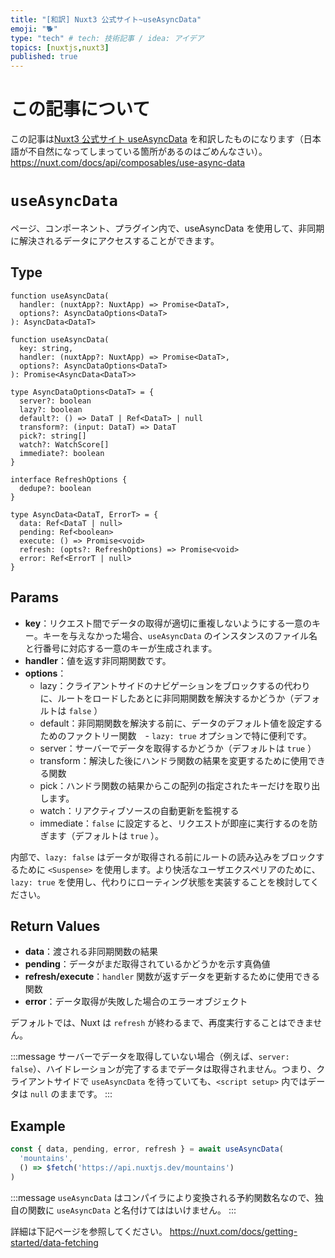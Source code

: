 ```yaml
---
title: "[和訳] Nuxt3 公式サイト~useAsyncData"
emoji: "🐕"
type: "tech" # tech: 技術記事 / idea: アイデア
topics: [nuxtjs,nuxt3]
published: true
---
```

# この記事について
この記事は[Nuxt3 公式サイト useAsyncData](https://nuxt.com/docs/api/composables/use-async-data) を和訳したものになります（日本語が不自然になってしまっている箇所があるのはごめんなさい）。
https://nuxt.com/docs/api/composables/use-async-data

# `useAsyncData`
ページ、コンポーネント、プラグイン内で、useAsyncData を使用して、非同期に解決されるデータにアクセスすることができます。

## Type
```ts:Signature
function useAsyncData(
  handler: (nuxtApp?: NuxtApp) => Promise<DataT>,
  options?: AsyncDataOptions<DataT>
): AsyncData<DataT>

function useAsyncData(
  key: string,
  handler: (nuxtApp?: NuxtApp) => Promise<DataT>,
  options?: AsyncDataOptions<DataT>
): Promise<AsyncData<DataT>>

type AsyncDataOptions<DataT> = {
  server?: boolean
  lazy?: boolean
  default?: () => DataT | Ref<DataT> | null
  transform?: (input: DataT) => DataT
  pick?: string[]
  watch?: WatchScore[]
  immediate?: boolean
}

interface RefreshOptions {
  dedupe?: boolean
}

type AsyncData<DataT, ErrorT> = {
  data: Ref<DataT | null>
  pending: Ref<boolean>
  execute: () => Promise<void>
  refresh: (opts?: RefreshOptions) => Promise<void>
  error: Ref<ErrorT | null>
}
```

## Params
- **key**：リクエスト間でデータの取得が適切に重複しないようにする一意のキー。キーを与えなかった場合、`useAsyncData` のインスタンスのファイル名と行番号に対応する一意のキーが生成されます。
- **handler**：値を返す非同期関数です。
- **options**：
  - lazy：クライアントサイドのナビゲーションをブロックするの代わりに、ルートをロードしたあとに非同期関数を解決するかどうか（デフォルトは `false` ）
  - default：非同期関数を解決する前に、データのデフォルト値を設定するためのファクトリー関数　- `lazy: true` オプションで特に便利です。
  - server：サーバーでデータを取得するかどうか（デフォルトは `true` ）
  - transform：解決した後にハンドラ関数の結果を変更するために使用できる関数
  - pick：ハンドラ関数の結果からこの配列の指定されたキーだけを取り出します。
  - watch：リアクティブソースの自動更新を監視する
  - immediate：`false` に設定すると、リクエストが即座に実行するのを防ぎます（デフォルトは `true` ）。

内部で、`lazy: false` はデータが取得される前にルートの読み込みをブロックするために `<Suspense>` を使用します。より快活なユーザエクスペリアのために、`lazy: true` を使用し、代わりにローティング状態を実装することを検討してください。

## Return Values
- **data**：渡される非同期関数の結果
- **pending**：データがまだ取得されているかどうかを示す真偽値
- **refresh/execute**：`handler` 関数が返すデータを更新するために使用できる関数
- **error**：データ取得が失敗した場合のエラーオブジェクト

デフォルトでは、Nuxt は `refresh` が終わるまで、再度実行することはできません。

:::message
サーバーでデータを取得していない場合（例えば、`server: false`）、ハイドレーションが完了するまでデータは取得されません。つまり、クライアントサイドで `useAsyncData` を待っていても、`<script setup>` 内ではデータは `null` のままです。
:::

## Example
```ts
const { data, pending, error, refresh } = await useAsyncData(
  'mountains',
  () => $fetch('https://api.nuxtjs.dev/mountains')
)
```
:::message
`useAsyncData` はコンパイラにより変換される予約関数名なので、独自の関数に `useAsyncData` と名付けてははいけません。
:::

詳細は下記ページを参照してください。
https://nuxt.com/docs/getting-started/data-fetching